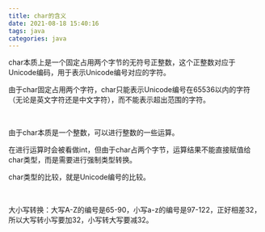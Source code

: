 ```yaml
---
title: char的含义
date: 2021-08-18 15:40:16
tags: java
categories: java
---
```


char本质上是一个固定占用两个字节的无符号正整数，这个正整数对应于Unicode编码，用于表示Unicode编号对应的字符。

由于char固定占用两个字符，char只能表示Unicode编号在65536以内的字符（无论是英文字符还是中文字符），而不能表示超出范围的字符。

​    

由于char本质是一个整数，可以进行整数的一些运算。

在进行运算时会被看做int，但由于char占两个字节，运算结果不能直接赋值给char类型，而是需要进行强制类型转换。

char类型的比较，就是Unicode编号的比较。

​    

大小写转换：大写A-Z的编号是65-90，小写a-z的编号是97-122，正好相差32，所以大写转小写要加32，小写转大写要减32。

